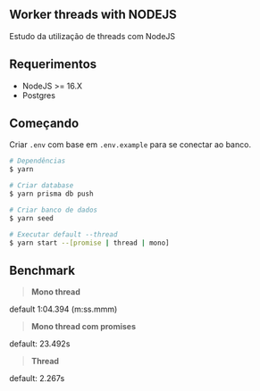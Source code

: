 ## Worker threads with NODEJS

Estudo da utilização de threads com NodeJS

## Requerimentos

 - NodeJS >= 16.X
 - Postgres

## Começando

Criar `.env` com base em `.env.example` para se conectar ao banco.

```bash
# Dependências
$ yarn

# Criar database
$ yarn prisma db push

# Criar banco de dados
$ yarn seed

# Executar default --thread
$ yarn start --[promise | thread | mono]
```

## Benchmark

> **Mono thread**

default 1:04.394 (m:ss.mmm)

> **Mono thread com promises**

default: 23.492s

> **Thread**

default: 2.267s

